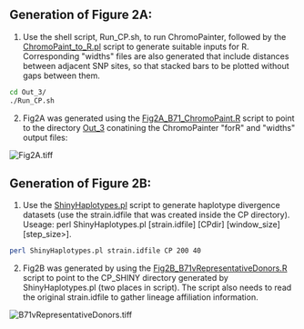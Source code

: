 ## Generation of Figure 2A:
1. Use the shell script, Run_CP.sh, to run ChromoPainter, followed by the [ChromoPaint_to_R.pl](/Fig2/ChromoPaint_to_R.pl) script to generate suitable inputs for R. Corresponding "widths" files are also generated that include distances between adjacent SNP sites, so that stacked bars to be plotted without gaps between them.
```bash
cd Out_3/
./Run_CP.sh
```
2. Fig2A was generated using the [Fig2A_B71_ChromoPaint.R](/Fig2/Fig2A_B71_ChromoPaint.R) script to point to the directory [Out_3](/Fig2/Out_3.tar.gz) conatining the ChromoPainter "forR" and "widths" output files:

![Fig2A.tiff](/Fig2/Fig2A.tiff)

## Generation of Figure 2B:
1. Use the [ShinyHaplotypes.pl](/ShinyHaplotypes/ShinyHaplotypes.pl) script to generate haplotype divergence datasets (use the strain.idfile that was created inside the CP directory). Useage: perl ShinyHaplotypes.pl [strain.idfile] [CPdir] [window_size] [step_size>].
```bash
perl ShinyHaplotypes.pl strain.idfile CP 200 40
```
2. Fig2B was generated by using the [Fig2B_B71vRepresentativeDonors.R](/Fig2/ig2B_B71vRepresentativeDonors.R) script to point to the CP_SHINY directory generated by ShinyHaplotypes.pl (two places in script). The script also needs to read the original strain.idfile to gather lineage affiliation information.
  
![B71vRepresentativeDonors.tiff](/Fig2/B71vRepresentativeDonors.tiff)
  
